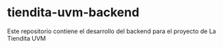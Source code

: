 # tiendita-uvm-backend
Este repositorio contiene el desarrollo del backend para el proyecto de La Tiendita UVM
